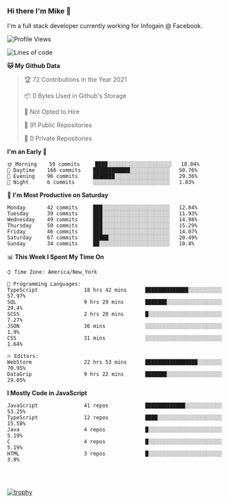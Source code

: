 ### Hi there I'm Mike 👋
I'm a full stack developer currently working for Infogain @ Facebook.

<!--START_SECTION:waka-->
![Profile Views](http://img.shields.io/badge/Profile%20Views-0-blue)

![Lines of code](https://img.shields.io/badge/From%20Hello%20World%20I%27ve%20Written-1.2%20million%20lines%20of%20code-blue)

**🐱 My Github Data** 

> 🏆 72 Contributions in the Year 2021
 > 
> 📦 0 Bytes Used in Github's Storage 
 > 
> 🚫 Not Opted to Hire
 > 
> 📜 91 Public Repositories 
 > 
> 🔑 0 Private Repositories  
 > 
**I'm an Early 🐤** 

```text
🌞 Morning    59 commits     ████░░░░░░░░░░░░░░░░░░░░░   18.04% 
🌆 Daytime    166 commits    ████████████░░░░░░░░░░░░░   50.76% 
🌃 Evening    96 commits     ███████░░░░░░░░░░░░░░░░░░   29.36% 
🌙 Night      6 commits      ░░░░░░░░░░░░░░░░░░░░░░░░░   1.83%

```
📅 **I'm Most Productive on Saturday** 

```text
Monday       42 commits     ███░░░░░░░░░░░░░░░░░░░░░░   12.84% 
Tuesday      39 commits     ███░░░░░░░░░░░░░░░░░░░░░░   11.93% 
Wednesday    49 commits     ███░░░░░░░░░░░░░░░░░░░░░░   14.98% 
Thursday     50 commits     ███░░░░░░░░░░░░░░░░░░░░░░   15.29% 
Friday       46 commits     ███░░░░░░░░░░░░░░░░░░░░░░   14.07% 
Saturday     67 commits     █████░░░░░░░░░░░░░░░░░░░░   20.49% 
Sunday       34 commits     ██░░░░░░░░░░░░░░░░░░░░░░░   10.4%

```


📊 **This Week I Spent My Time On** 

```text
⌚︎ Time Zone: America/New_York

💬 Programming Languages: 
TypeScript               18 hrs 42 mins      ██████████████░░░░░░░░░░░   57.97% 
SQL                      9 hrs 29 mins       ███████░░░░░░░░░░░░░░░░░░   29.4% 
SCSS                     2 hrs 20 mins       █░░░░░░░░░░░░░░░░░░░░░░░░   7.27% 
JSON                     36 mins             ░░░░░░░░░░░░░░░░░░░░░░░░░   1.9% 
CSS                      31 mins             ░░░░░░░░░░░░░░░░░░░░░░░░░   1.64%

🔥 Editors: 
WebStorm                 22 hrs 53 mins      █████████████████░░░░░░░░   70.95% 
DataGrip                 9 hrs 22 mins       ███████░░░░░░░░░░░░░░░░░░   29.05%

```

**I Mostly Code in JavaScript** 

```text
JavaScript               41 repos            █████████████░░░░░░░░░░░░   53.25% 
TypeScript               12 repos            ████░░░░░░░░░░░░░░░░░░░░░   15.58% 
Java                     4 repos             █░░░░░░░░░░░░░░░░░░░░░░░░   5.19% 
C                        4 repos             █░░░░░░░░░░░░░░░░░░░░░░░░   5.19% 
HTML                     3 repos             █░░░░░░░░░░░░░░░░░░░░░░░░   3.9%

```



<!--END_SECTION:waka-->

##### &nbsp;
[![trophy](https://github-profile-trophy.vercel.app/?username=uptonm&theme=dracula)](https://github.com/ryo-ma/github-profile-trophy)
